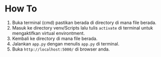 # How To

1. Buka terminal (cmd) pastikan berada di directory di mana file berada.
2. Masuk ke directory venv/Scripts lalu tulis `activate` di terminal untuk mengaktifkan virtual environtment.
3. Kembali ke directory di mana file berada.
4. Jalankan `app.py` dengan menulis `app.py` di terminal.
5. Buka `http://localhost:5000/` di browser anda.
